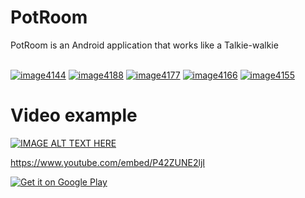 # PotRoom
PotRoom is an Android application that works like a Talkie-walkie<br><br>

<a href="https://ibb.co/diVw6F"><img src="https://thumb.ibb.co/diVw6F/image4144.png" alt="image4144" border="0"></a> <a href="https://ibb.co/gvrQ0a"><img src="https://thumb.ibb.co/gvrQ0a/image4188.png" alt="image4188" border="0"></a> <a href="https://ibb.co/cwVURF"><img src="https://thumb.ibb.co/cwVURF/image4177.png" alt="image4177" border="0"></a> <a href="https://ibb.co/iCNtmF"><img src="https://thumb.ibb.co/iCNtmF/image4166.png" alt="image4166" border="0"></a> <a href="https://ibb.co/cfTzRF"><img src="https://thumb.ibb.co/cfTzRF/image4155.png" alt="image4155" border="0"></a>


<h1>Video example</h1>

[![IMAGE ALT TEXT HERE](http://i3.ytimg.com/vi/P42ZUNE2ljI/hqdefault.jpg)](https://www.youtube.com/watch?v=P42ZUNE2ljI)
<br>

https://www.youtube.com/embed/P42ZUNE2ljI



<a href='https://play.google.com/store/apps/details?id=com.squalala.talkiewalkie&pcampaignid=MKT-Other-global-all-co-prtnr-py-PartBadge-Mar2515-1'><img alt='Get it on Google Play' src='https://play.google.com/intl/en_us/badges/images/generic/en_badge_web_generic.png'/></a>
